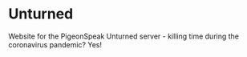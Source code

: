 # Unturned
Website for the PigeonSpeak Unturned server - killing time during the coronavirus pandemic? Yes!
